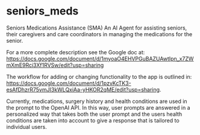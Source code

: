 # seniors_meds
Seniors Medications Assistance (SMA)
An AI Agent for assisting seniors, their caregivers and care coordinators in managing the medications for the senior.

For a more complete description see the Google doc at: https://docs.google.com/document/d/1myoaO4EHVPGuBAZUAwtIpn_x7ZWmXmE9Rci3Xf1RVSw/edit?usp=sharing

The workflow for adding or changing functionality to the app is outlined in: https://docs.google.com/document/d/1pzvKcTK3-esAfDhzrR75vmJI3kWLQxiAa-yHKOR2qME/edit?usp=sharing.

Currently, medications, surgery history and health conditions are used in the prompt to the OpenAI API.  In this way, user prompts are answered in a personalized way that takes both the user prompt and the users health conditions are taken into account to give a response that is tailored to individual users.
